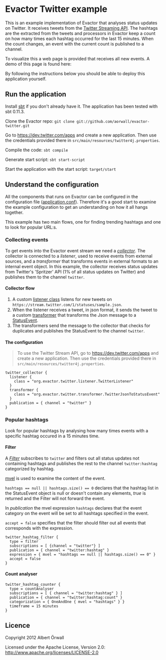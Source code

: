 Evactor Twitter example
====================
This is an example implementation of Evactor that analyses status updates on 
Twitter. It receives tweets from the [Twitter Streaming API](https://dev.twitter.com/docs/streaming-api). 
The hashtags are the extracted from the tweets and processors in Evactor keep a
count on how many times each hashtag occurred for the last 15 minutes. When the 
count changes, an event with the current count is published to a channel. 

To visualize this a web page is provided that receives all new events. A demo
of this page is found here: 

By following the instructions below you should be able to deploy this application yourself.


Run the application
---------------------

Install [sbt](https://github.com/harrah/xsbt/wiki/Getting-Started-Setup) if you don't already have it. The application has been tested with sbt 0.11.3.

Clone the Evactor repo: `git clone git://github.com/aorwall/evactor-twitter.git`

Go to https://dev.twitter.com/apps and create a new application. Then use the credentials provided there in `src/main/resources/twitter4j.properties`.

Compile the code: `sbt compile`

Generate start script: `sbt start-script`

Start the application with the start script: `target/start`


Understand the configuration
---------------------
All the components that runs on Evactor can be configured in the configuration file ([application.conf](https://github.com/aorwall/evactor/blob/master/example/src/main/resources/application.conf)). Therefore it's a good start to examine the example configuration to get an understanding on how it all hangs together.

This example has two main flows, one for finding trending hashtags and one to look for popular URL:s.

### Collecting events
To get events into the Evactor event stream we need a [*collector*](https://github.com/aorwall/evactor/blob/master/core/src/main/scala/org/evactor/collect/Collector.scala). The collector is connected to a *listener*, used to receive events from external sources, and a *transformer* that transforms events in external formats to an internal event object. In this example, the collector receives status updates from Twitter's 'Spritzer' API (1% of all status updates on Twitter) and publishes them to the channel `twitter`. 

#### Collector flow
1. A custom [listener class](https://github.com/aorwall/evactor/blob/master/example/src/main/scala/org/evactor/twitter/listener/TwitterListener.scala) listens for new tweets on `https://stream.twitter.com/1/statuses/sample.json`. 
2. When the listener receives a tweet, in json format, it sends the tweet to a custom [transformer](https://github.com/aorwall/evactor/blob/master/example/src/main/scala/org/evactor/twitter/transformer/TwitterJsonToStatusEvent.scala) that transforms the Json message to a [StatusEvent](https://github.com/aorwall/evactor/blob/master/example/src/main/scala/org/evactor/twitter/StatusEvent.scala).
3. The transformers send the message to the collector that checks for duplicates and publishes the StatusEvent to the channel `twitter`.

#### The configuration
> To use the Twitter Stream API, go to https://dev.twitter.com/apps and create a new application. Then use the credentials provided there in `src/main/resources/twitter4j.properties`.

```text
twitter_collector {
  listener {
    class = "org.evactor.twitter.listener.TwitterListener"
  }
  transformer {
    class = "org.evactor.twitter.transformer.TwitterJsonToStatusEvent"
  }
  publication = { channel = "twitter" }
}
```

### Popular hashtags
Look for popular hashtags by analysing how many times events with a specific hashtag occured in a 15 minutes time.

#### Filter 
A [*Filter*](https://github.com/aorwall/evactor/blob/master/core/src/main/scala/org/evactor/process/route/Filter.scala) subscribes to `twitter` and filters out    all status updates not containing hashtags and publishes the rest to the channel `twitter:hashtag` categorized by hashtag.

[mvel](http://mvel.codehaus.org/) is used to examine the content of the event.

`hashtags == null || hashtags.size() == 0` declares that the hashtag list in the StatusEvent object is null or doesn't contain any elements, *true* is returned and the Filter will not forward the event.

In *publication* the mvel expression `hashtags` declares that the event category on the event will be set to all hashtags specified in the event.

`accept = false` specifies that the filter should filter out all events that corresponds with the expression.

```text
twitter_hashtag_filter {
  type = filter 
  subscriptions = [ {channel = "twitter"} ]
  publication = { channel = "twitter:hashtag" }
  expression = { mvel = "hashtags == null || hashtags.size() == 0" } 
  accept = false
}
```

#### Count analyser

```text
twitter_hashtag_counter {
  type = countAnalyser
  subscriptions = [ { channel = "twitter:hashtag" } ]
  publication = { channel = "twitter:hashtag:count" }
  categorization = { OneAndOne { mvel = "hashtags" } }
  timeframe = 15 minutes
}
```   


Licence
---------------------
Copyright 2012 Albert Örwall

Licensed under the Apache License, Version 2.0: http://www.apache.org/licenses/LICENSE-2.0
